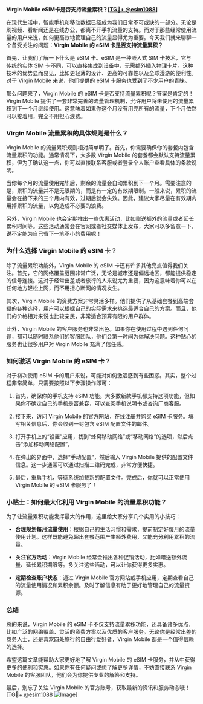 **Virgin Mobile eSIM卡是否支持流量累积？[[TG💪+ @esim1088](https://t.me/s/esim1088)]**

在现代生活中，智能手机和移动数据已经成为我们日常不可或缺的一部分。无论是刷视频、看新闻还是在线办公，都离不开手机流量的支持。而对于那些经常使用流量的用户来说，如何更高效地管理自己的流量显得尤为重要。今天我们就来聊聊一个备受关注的问题：**Virgin Mobile 的 eSIM 卡是否支持流量累积？**

首先，让我们了解一下什么是 eSIM 卡。eSIM 是一种嵌入式 SIM 卡技术，它与传统的实体 SIM 卡不同，可以直接集成到设备中，无需额外插入物理卡片。这种技术的优势显而易见，比如更轻薄的设计、更高的可靠性以及全球漫游的便利性。对于 Virgin Mobile 来说，他们提供的 eSIM 卡服务也受到了不少用户的青睐。

那么问题来了，Virgin Mobile 的 eSIM 卡是否支持流量累积呢？答案是肯定的！Virgin Mobile 提供了一套非常完善的流量管理机制，允许用户将未使用的流量累积到下一个月继续使用。这意味着如果你这个月没有用完所有的流量，下个月依然可以接着用，完全不用担心浪费。

### **Virgin Mobile 流量累积的具体规则是什么？**

Virgin Mobile 的流量累积规则相对简单明了。首先，你需要确保你的套餐内包含流量累积的功能。通常情况下，大多数 Virgin Mobile 的套餐都会默认支持流量累积，但为了确认这一点，你可以直接联系客服或者登录个人账户查看具体的条款说明。

当你每个月的流量使用完毕后，剩余的流量会自动累积到下一个月。需要注意的是，累积的流量并不是无限期的，而是有一定的有效期限制。一般来说，累积的流量会在接下来的三个月内有效，过期后就会失效。因此，建议大家尽量在有效期内用掉累积的流量，以免造成不必要的浪费。

另外，Virgin Mobile 也会定期推出一些优惠活动，比如赠送额外的流量或者延长累积时间等。这些活动通常会在官网或者社交媒体上发布，大家可以多留意一下，说不定能为自己省下一笔不小的费用呢！

### **为什么选择 Virgin Mobile 的 eSIM 卡？**

除了流量累积功能外，Virgin Mobile 的 eSIM 卡还有许多其他亮点值得我们关注。首先，它的网络覆盖范围非常广泛，无论是城市还是偏远地区，都能提供稳定的信号连接。这对于经常出差或者旅行的人来说尤为重要，因为这意味着你可以在任何地方轻松上网，而不用担心断网的情况发生。

其次，Virgin Mobile 的资费方案非常灵活多样。他们提供了从基础套餐到高端套餐的各种选择，用户可以根据自己的实际需求来挑选最适合自己的方案。而且，他们的价格相对来说也比较亲民，非常适合预算有限的用户群体。

此外，Virgin Mobile 的客户服务也非常出色。如果你在使用过程中遇到任何问题，都可以随时联系他们的客服团队，他们会第一时间为你解决问题。这种贴心的服务也让很多用户对 Virgin Mobile 充满了信任感。

### **如何激活 Virgin Mobile 的 eSIM 卡？**

对于初次使用 eSIM 卡的用户来说，可能对如何激活感到有些困惑。其实，整个过程非常简单，只需要按照以下步骤操作即可：

1. 首先，确保你的手机支持 eSIM 功能。大多数新款手机都支持这项功能，但如果你不确定自己的手机是否兼容，可以查阅手机说明书或咨询厂商客服。

2. 接下来，访问 Virgin Mobile 的官方网站，在线注册并购买 eSIM 卡服务。填写相关信息后，你会收到一封包含 eSIM 配置文件的邮件。

3. 打开手机上的“设置”应用，找到“蜂窝移动网络”或“移动网络”的选项，然后点击“添加移动网络配置”。

4. 在弹出的界面中，选择“手动配置”，然后输入 Virgin Mobile 提供的配置文件信息。这一步通常可以通过扫描二维码完成，非常方便快捷。

5. 最后，重启手机，等待系统加载新的配置文件。完成后，你就可以正常使用 Virgin Mobile 的 eSIM 卡服务了！

### **小贴士：如何最大化利用 Virgin Mobile 的流量累积功能？**

为了让流量累积功能发挥最大的作用，这里给大家分享几个实用的小技巧：

- **合理规划每月流量使用**：根据自己的生活习惯和需求，提前制定好每月的流量使用计划。这样既能避免超出套餐范围产生额外费用，又能充分利用累积的流量。

- **关注官方活动**：Virgin Mobile 经常会推出各种促销活动，比如赠送额外流量、延长累积期限等。多关注这些活动，可以让你获得更多实惠。

- **定期检查账户状态**：通过 Virgin Mobile 官方网站或手机应用，定期查看自己的流量使用情况和累积余额。及时了解信息有助于更好地管理自己的流量资源。

### **总结**

总的来说，Virgin Mobile 的 eSIM 卡不仅支持流量累积功能，还具备诸多优点，比如广泛的网络覆盖、灵活的资费方案以及优质的客户服务。无论你是经常出差的商务人士，还是喜欢四处旅行的自由行爱好者，Virgin Mobile 都是一个值得信赖的选择。

希望这篇文章能帮助大家更好地了解 Virgin Mobile 的 eSIM 卡服务，并从中获得更多的便利和实惠。如果你有任何疑问或想了解更多详情，不妨直接联系 Virgin Mobile 的客服团队，他们会为你提供专业的解答和支持。

最后，别忘了关注 Virgin Mobile 的官方账号，获取最新的资讯和服务动态哦！[[TG💪+ @esim1088](https://t.me/s/esim1088) ![Image](https://i.postimg.cc/4NQfJmqS/Snipaste-2025-05-13-00-14-12.png)]